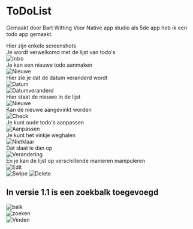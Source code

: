 # ToDoList
Gemaakt door Bart Witting
Voor Native app studio als 5de app heb ik een todo app gemaakt. 

Hier zijn enkele screenshots <br/>
Je wordt verwelkomd met de lijst van todo's <br/>
![Intro](/doc/Welkom.png) <br/>
Je kan een nieuwe todo aanmaken <br/>
![Nieuwe](/doc/Nieuwe.png) <br/>
Hier zie je dat de datum veranderd wordt <br/>
![Datum](/doc/Datum.png) <br/>
![Datumveranderd](/doc/Datum2.png) <br/>
Hier staat de nieuwe in de lijst <br/>
![Nieuwe](/doc/Welkomnieuwe.png) <br/>
Kan de nieuwe aangevinkt worden <br/>
![Check](/doc/Welkomvink.png) <br/>
Je kunt oude todo's aanpassen <br/>
![Aanpassen](/doc/Aanpassen.png) <br/>
Je kunt het vinkje weghalen <br/>
![Nietklaar](/doc/unvink.png) <br/>
Dat slaat ie dan op <br/>
![Verandering](/doc/resultaat.png) <br/>
En je kan de lijst op verschillende manieren manipuleren <br/>
![Edit](/doc/Edit.png) <br/>
![Swipe](/doc/Swipe.png)
![Delete](/doc/Delete.png) <br/>

## In versie 1.1 is een zoekbalk toegevoegd
![balk](/doc/Search1.png) <br/>
![zoeken](/doc/Search2.png) <br/>
![Vinden](/doc/Search3.png) <br/>
